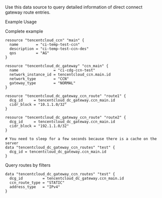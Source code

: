 Use this data source to query detailed information of direct connect gateway route entries.

Example Usage

Complete example

```hcl
resource "tencentcloud_ccn" "main" {
  name        = "ci-temp-test-ccn"
  description = "ci-temp-test-ccn-des"
  qos         = "AG"
}

resource "tencentcloud_dc_gateway" "ccn_main" {
  name                = "ci-cdg-ccn-test"
  network_instance_id = tencentcloud_ccn.main.id
  network_type        = "CCN"
  gateway_type        = "NORMAL"
}

resource "tencentcloud_dc_gateway_ccn_route" "route1" {
  dcg_id     = tencentcloud_dc_gateway.ccn_main.id
  cidr_block = "10.1.1.0/32"
}

resource "tencentcloud_dc_gateway_ccn_route" "route2" {
  dcg_id     = tencentcloud_dc_gateway.ccn_main.id
  cidr_block = "192.1.1.0/32"
}

# You need to sleep for a few seconds because there is a cache on the server
data "tencentcloud_dc_gateway_ccn_routes" "test" {
  dcg_id = tencentcloud_dc_gateway.ccn_main.id
}
```

Query routes by filters

```hcl
data "tencentcloud_dc_gateway_ccn_routes" "test" {
  dcg_id         = tencentcloud_dc_gateway.ccn_main.id
  ccn_route_type = "STATIC"
  address_type   = "IPv4"
}
```